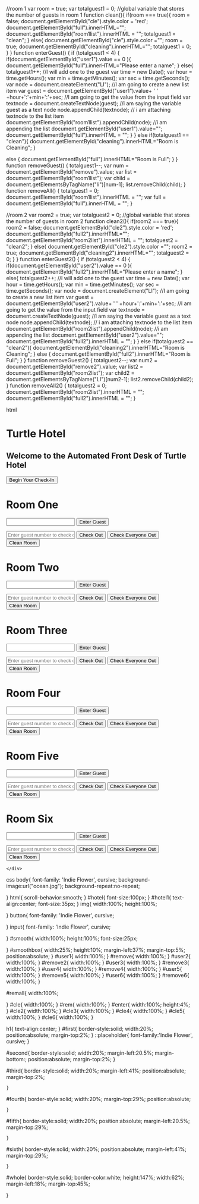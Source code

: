 //room 1
var room = true;
var totalguest1 = 0;  //global variable that stores the number of guests in room 1
function clean(){
  if(room === true){
    room  = false;
    document.getElementById("cle").style.color = 'red';
    document.getElementById("full").innerHTML="";
    document.getElementById("room1list").innerHTML = "";
    totalguest1 = "clean";
  }
  else{
    document.getElementById("cle").style.color ="";
    room = true;
    document.getElementById("cleaning").innerHTML="";
    totalguest1 = 0;
  }
}
function enterGuest() {
  if (totalguest1 < 4) {
    if(document.getElementById("user1").value == 0 ){
      document.getElementById("full").innerHTML="Please enter a name";
    }
    else{
    totalguest1++; //I will add one to the guest
    var time = new Date();
    var hour = time.getHours();
    var min = time.getMinutes();
    var sec = time.getSeconds();
    var node = document.createElement("LI"); //I am going to create a new list item
    var guest = document.getElementById("user1").value+ ' ' +hour+':'+min+':'+sec; //I am going to get the value from the input field
    var textnode = document.createTextNode(guest); //i am saying the variable guest as a text node
    node.appendChild(textnode); // i am attaching textnode to the list item
    document.getElementById("room1list").appendChild(node); //i am appending the list
    document.getElementById("user1").value="";
    document.getElementById("full").innerHTML = "";
    }
  }
  else if(totalguest1 == "clean"){
    document.getElementById("cleaning").innerHTML="Room is Cleaning";
  }
  
  else {
    document.getElementById("full").innerHTML="Room is Full";
  }
}
function removeGuest() {
  totalguest1--;
  var num = document.getElementById("remove").value;
  var list = document.getElementById("room1list");
  var child = document.getElementsByTagName("li")[num-1];
  list.removeChild(child);
  }
function removeAll() {
  totalguest1 = 0;
  document.getElementById("room1list").innerHTML = "";
  var full = document.getElementById("full").innerHTML = "";
}











//room 2
var room2 = true;
var totalguest2 = 0;  //global variable that stores the number of guests in room 2
function clean2(){
  if(room2 === true){
    room2  = false;
    document.getElementById("cle2").style.color = 'red';
    document.getElementById("full2").innerHTML="";
    document.getElementById("room2list").innerHTML = "";
    totalguest2 = "clean2";
  }
  else{
    document.getElementById("cle2").style.color ="";
    room2 = true;
    document.getElementById("cleaning2").innerHTML="";
    totalguest2 = 0;
  }
}
function enterGuest2() {
  if (totalguest2 < 4) {
    if(document.getElementById("user2").value == 0 ){
      document.getElementById("full2").innerHTML="Please enter a name";
    }
    else{
    totalguest2++; //I will add one to the guest
    var time = new Date();
    var hour = time.getHours();
    var min = time.getMinutes();
    var sec = time.getSeconds();
    var node = document.createElement("LI"); //I am going to create a new list item
    var guest = document.getElementById("user2").value+ ' ' +hour+':'+min+':'+sec; //I am going to get the value from the input field
    var textnode = document.createTextNode(guest); //i am saying the variable guest as a text node
    node.appendChild(textnode); // i am attaching textnode to the list item
    document.getElementById("room2list").appendChild(node); //i am appending the list
    document.getElementById("user2").value="";
    document.getElementById("full2").innerHTML = "";
    }
  }
  else if(totalguest2 == "clean2"){
    document.getElementById("cleaning2").innerHTML="Room is Cleaning";
  }
  else {
    document.getElementById("full2").innerHTML="Room is Full";
  }
}
function removeGuest2() {
  totalguest2--;
  var num2 = document.getElementById("remove2").value;
  var list2 = document.getElementById("room2list");
  var child2 = document.getElementsByTagName("LI")[num2-1];
  list2.removeChild(child2);
  }
function removeAll2() {
  totalguest2 = 0;
  document.getElementById("room2list").innerHTML = "";
  document.getElementById("full2").innerHTML = "";
}













html
<html>
<head>
  <link rel="stylesheet" href="hotelproject.css">


</head>
<body>
  <h1 id="hotel">Turtle Hotel</h1>
  <h2 id="hotel1">Welcome to the Automated Front Desk of Turtle Hotel</h2>
 <div id="smoothbox"><a href ="#whole"><button id="smooth">Begin Your Check-In</button></a></div>
  <!--<div id="totalGuests"><ol id="total"></ol></div final step-->
  <div id="whole">
  
  <div id="first">
    <h1 id="title">Room One</h1>
    <input type= "text" id="user1" >
    <button id="enter" onclick="enterGuest()">Enter Guest</button>
    <ol id="room1list"></ol>
    <p id="full"></p>
    <p id="cleaning"></p>
    <input type="text" id="remove" placeholder="Enter guest number to check out">
    <button id="rem" onclick ="removeGuest()">Check Out</button>
    <button id="remall" onclick="removeAll()">Check Everyone Out</button>
    <button id="cle" onclick="clean()" >Clean Room</button>
  </div>
  
  <div id="second">
    <h1 id="title">Room Two</h1>
    <input type= "text" id="user2">
    <button id="enter" onclick="enterGuest2()">Enter Guest</button>
    <ol id="room2list"></ol>
    <p id="full2"></p>
    <p id="cleaning2"></p>
    <input type="text" id="remove2" placeholder="Enter guest number to check out">
    <button id="rem" onclick ="removeGuest2()">Check Out</button>
    <button id="remall" onclick="removeAll2()">Check Everyone Out</button>
    <button id="cle2" onclick="clean2()" >Clean Room</button>
  </div>
  <div id="third">
    <h1 id="title">Room Three</h1>
    <input type= "text" id="user3">
    <button id="enter" onclick="enterGuest3()">Enter Guest</button>
    <ol id="room3list"></ol>
    <p id="full3"></p>
    <p id="cleaning3"></p>
    <input type="text" id="remove3" placeholder="Enter guest number to check out">
    <button id="rem" onclick ="removeGuest3()">Check Out</button>
    <button id="remall" onclick="removeAll3()">Check Everyone Out</button>
    <button id="cle3" onclick="clean3()" >Clean Room</button>
  </div>
  <div id="fourth">
    <h1 id="title">Room Four</h1>
    <input type= "text" id="user4">
    <button id="enter" onclick="enterGuest4()">Enter Guest</button>
    <ol id="room4list"></ol>
    <p id="full4"></p>
    <p id="cleaning4"></p>
    <input type="text" id="remove4" placeholder="Enter guest number to check out">
    <button id="rem" onclick ="removeGuest4()">Check Out</button>
    <button id="remall" onclick="removeAll4()">Check Everyone Out</button>
    <button id="cle4" onclick="clean4()" >Clean Room</button>
  </div>
  <div id="fifth">
    <h1 id="title">Room Five</h1>
    <input type= "text" id="user5">
    <button id="enter" onclick="enterGuest5()">Enter Guest</button>
    <ol id="room5list"></ol>
    <p id="full5"></p>
    <p id="cleaning5"></p>
    <input type="text" id="remove5" placeholder="Enter guest number to check out">
    <button id="rem" onclick ="removeGuest5()">Check Out</button>
    <button id="remall" onclick="removeAll5()">Check Everyone Out</button>
    <button id="cle5" onclick="clean5()" >Clean Room</button>
  </div>
  <div id="sixth">
    <h1 id="title">Room Six</h1>
    <input type= "text" id="user6">
    <button id="enter" onclick="enterGuest6()">Enter Guest</button>
    <ol id="room6list"></ol>
    <p id="full6"></p>
    <p id="cleaning6"></p>
    <input type="text" id="remove6" placeholder="Enter guest number to check out">
    <button id="rem" onclick ="removeGuest6()">Check Out</button>
    <button id="remall" onclick="removeAll6()">Check Everyone Out</button>
    <button id="cle6" onclick="clean6()" >Clean Room</button>
  </div>
  
    </div>
    
  
   
 <script src="hotelproject.js"></script>
  
  
</body>
</html>

















css
body{
  font-family: 'Indie Flower', cursive;
  background-image:url("ocean.jpg");
  background-repeat:no-repeat;


}
html{
  scroll-behavior:smooth;
}
#hotel{
  font-size:100px;
}
#hotel1{
  text-align:center;
  font-size:35px;
}
img{
  width:100%;
  height:100%;
  
}
button{
    font-family: 'Indie Flower', cursive;
    
}
input{
    font-family: 'Indie Flower', cursive;

}
#smooth{
  width:100%;
  height:100%;
  font-size:25px;
  
}
#smoothbox{
  width:25%;
  height:10%;
  margin-left:37%;
  margin-top:5%;
  position:absolute;
}
#user1{
  width:100%;
}
#remove{
  width:100%;
}
#user2{
  width:100%;
}
#remove2{
  width:100%;
}
#user3{
  width:100%;
}
#remove3{
  width:100%;
}
#user4{
  width:100%;
}
#remove4{
  width:100%;
}
#user5{
  width:100%;
}
#remove5{
  width:100%;
}
#user6{
  width:100%;
}
#remove6{
  width:100%;
}

#remall{
  width:100%;
  
}
#cle{
  width:100%;
}
#rem{
  width:100%;
}
#enter{
  width:100%;
  height:4%;
}
#cle2{
  width:100%;
}
#cle3{
  width:100%;
}
#cle4{
  width:100%;
}
#cle5{
  width:100%;
}
#cle6{
  width:100%;
}



h1{
  text-align:center;
}
#first{
      border-style:solid;
      width:20%;
      position:absolute;
      margin-top:2%;
    }
::placeholder{
  font-family:'Indie Flower', cursive;
}
  
    

#second{
      border-style:solid;
      width:20%;
      margin-left:20.5%;
      margin-bottom:;
      position:absolute;
      margin-top:2%;
    }
    
   
    
    
#third{
      border-style:solid;
      width:20%;
      margin-left:41%;
      position:absolute;
      margin-top:2%;
      
    }
  
    
#fourth{
      border-style:solid;
      width:20%;
      margin-top:29%;
      position:absolute;
      
    }
  
    
#fifth{
      border-style:solid;
      width:20%;
      position:absolute;
      margin-left:20.5%;
      margin-top:29%;
      

      
    }
  
   

#sixth{
      border-style:solid;
      width:20%;
      position:absolute;
      margin-left:41%;
      margin-top:29%;

    }
#whole{
  border-style:solid;
  border-color:white;
  height:147%;
  width:62%;
  margin-left:18%;
  margin-top:45%;

}
    



















